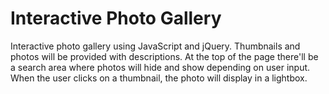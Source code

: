 # Interactive Photo Gallery

Interactive photo gallery using JavaScript and jQuery. Thumbnails and photos will be provided with descriptions. At the top of the page there'll be a search area where photos will hide and show depending on user input. When the user clicks on a thumbnail, the photo will display in a lightbox.
